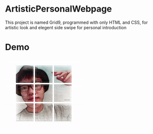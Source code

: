 # ArtisticPersonalWebpage
 This project is named Grid9, programmed with only HTML and CSS, for artistic look and elegent side swipe for personal introduction
# Demo 
<img src="demo.gif"/>
